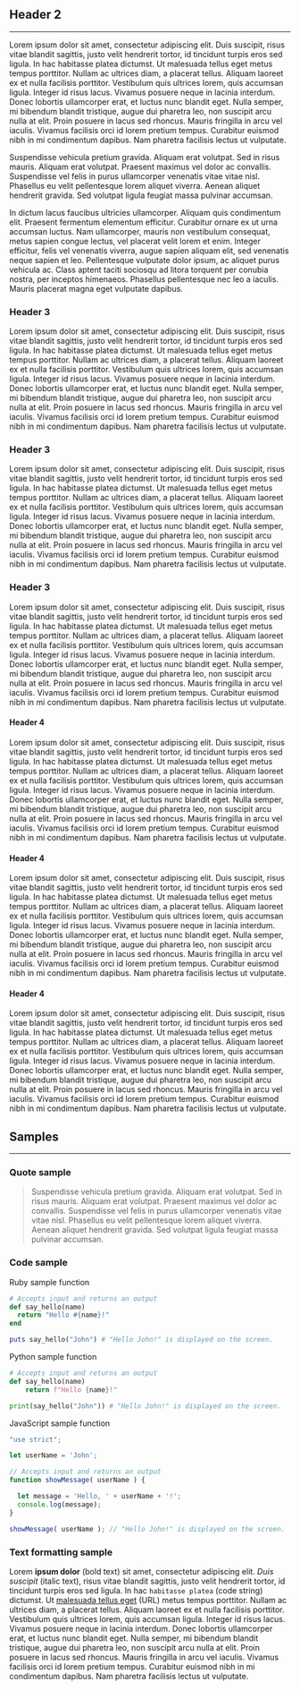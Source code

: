## Header 2  

---  

Lorem ipsum dolor sit amet, consectetur adipiscing elit. Duis suscipit, risus vitae blandit sagittis, justo velit hendrerit tortor, id tincidunt turpis eros sed ligula. In hac habitasse platea dictumst. Ut malesuada tellus eget metus tempus porttitor. Nullam ac ultrices diam, a placerat tellus. Aliquam laoreet ex et nulla facilisis porttitor. Vestibulum quis ultrices lorem, quis accumsan ligula. Integer id risus lacus. Vivamus posuere neque in lacinia interdum. Donec lobortis ullamcorper erat, et luctus nunc blandit eget. Nulla semper, mi bibendum blandit tristique, augue dui pharetra leo, non suscipit arcu nulla at elit. Proin posuere in lacus sed rhoncus. Mauris fringilla in arcu vel iaculis. Vivamus facilisis orci id lorem pretium tempus. Curabitur euismod nibh in mi condimentum dapibus. Nam pharetra facilisis lectus ut vulputate.  

Suspendisse vehicula pretium gravida. Aliquam erat volutpat. Sed in risus mauris. Aliquam erat volutpat. Praesent maximus vel dolor ac convallis. Suspendisse vel felis in purus ullamcorper venenatis vitae vitae nisl. Phasellus eu velit pellentesque lorem aliquet viverra. Aenean aliquet hendrerit gravida. Sed volutpat ligula feugiat massa pulvinar accumsan.  

In dictum lacus faucibus ultricies ullamcorper. Aliquam quis condimentum elit. Praesent fermentum elementum efficitur. Curabitur ornare ex ut urna accumsan luctus. Nam ullamcorper, mauris non vestibulum consequat, metus sapien congue lectus, vel placerat velit lorem et enim. Integer efficitur, felis vel venenatis viverra, augue sapien aliquam elit, sed venenatis neque sapien et leo. Pellentesque vulputate dolor ipsum, ac aliquet purus vehicula ac. Class aptent taciti sociosqu ad litora torquent per conubia nostra, per inceptos himenaeos. Phasellus pellentesque nec leo a iaculis. Mauris placerat magna eget vulputate dapibus.  

### Header 3  

Lorem ipsum dolor sit amet, consectetur adipiscing elit. Duis suscipit, risus vitae blandit sagittis, justo velit hendrerit tortor, id tincidunt turpis eros sed ligula. In hac habitasse platea dictumst. Ut malesuada tellus eget metus tempus porttitor. Nullam ac ultrices diam, a placerat tellus. Aliquam laoreet ex et nulla facilisis porttitor. Vestibulum quis ultrices lorem, quis accumsan ligula. Integer id risus lacus. Vivamus posuere neque in lacinia interdum. Donec lobortis ullamcorper erat, et luctus nunc blandit eget. Nulla semper, mi bibendum blandit tristique, augue dui pharetra leo, non suscipit arcu nulla at elit. Proin posuere in lacus sed rhoncus. Mauris fringilla in arcu vel iaculis. Vivamus facilisis orci id lorem pretium tempus. Curabitur euismod nibh in mi condimentum dapibus. Nam pharetra facilisis lectus ut vulputate.  

### Header 3  

Lorem ipsum dolor sit amet, consectetur adipiscing elit. Duis suscipit, risus vitae blandit sagittis, justo velit hendrerit tortor, id tincidunt turpis eros sed ligula. In hac habitasse platea dictumst. Ut malesuada tellus eget metus tempus porttitor. Nullam ac ultrices diam, a placerat tellus. Aliquam laoreet ex et nulla facilisis porttitor. Vestibulum quis ultrices lorem, quis accumsan ligula. Integer id risus lacus. Vivamus posuere neque in lacinia interdum. Donec lobortis ullamcorper erat, et luctus nunc blandit eget. Nulla semper, mi bibendum blandit tristique, augue dui pharetra leo, non suscipit arcu nulla at elit. Proin posuere in lacus sed rhoncus. Mauris fringilla in arcu vel iaculis. Vivamus facilisis orci id lorem pretium tempus. Curabitur euismod nibh in mi condimentum dapibus. Nam pharetra facilisis lectus ut vulputate.  

### Header 3  

Lorem ipsum dolor sit amet, consectetur adipiscing elit. Duis suscipit, risus vitae blandit sagittis, justo velit hendrerit tortor, id tincidunt turpis eros sed ligula. In hac habitasse platea dictumst. Ut malesuada tellus eget metus tempus porttitor. Nullam ac ultrices diam, a placerat tellus. Aliquam laoreet ex et nulla facilisis porttitor. Vestibulum quis ultrices lorem, quis accumsan ligula. Integer id risus lacus. Vivamus posuere neque in lacinia interdum. Donec lobortis ullamcorper erat, et luctus nunc blandit eget. Nulla semper, mi bibendum blandit tristique, augue dui pharetra leo, non suscipit arcu nulla at elit. Proin posuere in lacus sed rhoncus. Mauris fringilla in arcu vel iaculis. Vivamus facilisis orci id lorem pretium tempus. Curabitur euismod nibh in mi condimentum dapibus. Nam pharetra facilisis lectus ut vulputate.  

#### Header 4  

Lorem ipsum dolor sit amet, consectetur adipiscing elit. Duis suscipit, risus vitae blandit sagittis, justo velit hendrerit tortor, id tincidunt turpis eros sed ligula. In hac habitasse platea dictumst. Ut malesuada tellus eget metus tempus porttitor. Nullam ac ultrices diam, a placerat tellus. Aliquam laoreet ex et nulla facilisis porttitor. Vestibulum quis ultrices lorem, quis accumsan ligula. Integer id risus lacus. Vivamus posuere neque in lacinia interdum. Donec lobortis ullamcorper erat, et luctus nunc blandit eget. Nulla semper, mi bibendum blandit tristique, augue dui pharetra leo, non suscipit arcu nulla at elit. Proin posuere in lacus sed rhoncus. Mauris fringilla in arcu vel iaculis. Vivamus facilisis orci id lorem pretium tempus. Curabitur euismod nibh in mi condimentum dapibus. Nam pharetra facilisis lectus ut vulputate.  

#### Header 4  

Lorem ipsum dolor sit amet, consectetur adipiscing elit. Duis suscipit, risus vitae blandit sagittis, justo velit hendrerit tortor, id tincidunt turpis eros sed ligula. In hac habitasse platea dictumst. Ut malesuada tellus eget metus tempus porttitor. Nullam ac ultrices diam, a placerat tellus. Aliquam laoreet ex et nulla facilisis porttitor. Vestibulum quis ultrices lorem, quis accumsan ligula. Integer id risus lacus. Vivamus posuere neque in lacinia interdum. Donec lobortis ullamcorper erat, et luctus nunc blandit eget. Nulla semper, mi bibendum blandit tristique, augue dui pharetra leo, non suscipit arcu nulla at elit. Proin posuere in lacus sed rhoncus. Mauris fringilla in arcu vel iaculis. Vivamus facilisis orci id lorem pretium tempus. Curabitur euismod nibh in mi condimentum dapibus. Nam pharetra facilisis lectus ut vulputate.  

#### Header 4  

Lorem ipsum dolor sit amet, consectetur adipiscing elit. Duis suscipit, risus vitae blandit sagittis, justo velit hendrerit tortor, id tincidunt turpis eros sed ligula. In hac habitasse platea dictumst. Ut malesuada tellus eget metus tempus porttitor. Nullam ac ultrices diam, a placerat tellus. Aliquam laoreet ex et nulla facilisis porttitor. Vestibulum quis ultrices lorem, quis accumsan ligula. Integer id risus lacus. Vivamus posuere neque in lacinia interdum. Donec lobortis ullamcorper erat, et luctus nunc blandit eget. Nulla semper, mi bibendum blandit tristique, augue dui pharetra leo, non suscipit arcu nulla at elit. Proin posuere in lacus sed rhoncus. Mauris fringilla in arcu vel iaculis. Vivamus facilisis orci id lorem pretium tempus. Curabitur euismod nibh in mi condimentum dapibus. Nam pharetra facilisis lectus ut vulputate.  

## Samples  

---  

### Quote sample  

> Suspendisse vehicula pretium gravida. Aliquam erat volutpat. Sed in risus mauris. Aliquam erat volutpat. Praesent maximus vel dolor ac convallis. Suspendisse vel felis in purus ullamcorper venenatis vitae vitae nisl. Phasellus eu velit pellentesque lorem aliquet viverra. Aenean aliquet hendrerit gravida. Sed volutpat ligula feugiat massa pulvinar accumsan.  

### Code sample  

Ruby sample function
```ruby
# Accepts input and returns an output
def say_hello(name)
  return "Hello #{name}!"
end

puts say_hello("John") # "Hello John!" is displayed on the screen.
```

Python sample function
```python
# Accepts input and returns an output
def say_hello(name)
    return f"Hello {name}!"

print(say_hello("John")) # "Hello John!" is displayed on the screen.
```

JavaScript sample function
```javascript
"use strict";

let userName = 'John';

// Accepts input and returns an output
function showMessage( userName ) {

  let message = 'Hello, ' + userName + '!';
  console.log(message);
}

showMessage( userName ); // "Hello John!" is displayed on the screen.
```
### Text formatting sample  

Lorem **ipsum dolor** (bold text) sit amet, consectetur adipiscing elit. *Duis suscipit* (italic text), risus vitae blandit sagittis, justo velit hendrerit tortor, id tincidunt turpis eros sed ligula. In hac `habitasse platea` (code string) dictumst. Ut [malesuada tellus eget](https://denisborovensky.github.io/github-pages-ebook-template/) (URL) metus tempus porttitor. Nullam ac ultrices diam, a placerat tellus. Aliquam laoreet ex et nulla facilisis porttitor. Vestibulum quis ultrices lorem, quis accumsan ligula. Integer id risus lacus. Vivamus posuere neque in lacinia interdum. Donec lobortis ullamcorper erat, et luctus nunc blandit eget. Nulla semper, mi bibendum blandit tristique, augue dui pharetra leo, non suscipit arcu nulla at elit. Proin posuere in lacus sed rhoncus. Mauris fringilla in arcu vel iaculis. Vivamus facilisis orci id lorem pretium tempus. Curabitur euismod nibh in mi condimentum dapibus. Nam pharetra facilisis lectus ut vulputate.  
